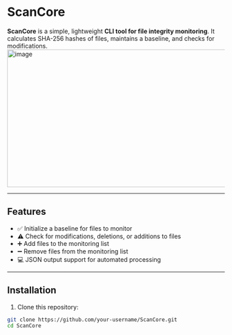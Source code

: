 # ScanCore
**ScanCore** is a simple, lightweight **CLI tool for file integrity monitoring**. It calculates SHA-256 hashes of files, maintains a baseline, and checks for modifications.
<img width="876" height="319" alt="image" src="https://github.com/user-attachments/assets/4b12ef10-462f-430c-b67d-56a10d866e62" />

---

## Features

- ✅ Initialize a baseline for files to monitor
- ⚠️ Check for modifications, deletions, or additions to files
- ➕ Add files to the monitoring list
- ➖ Remove files from the monitoring list
- 💻 JSON output support for automated processing

---

## Installation

1. Clone this repository:

```bash
git clone https://github.com/your-username/ScanCore.git
cd ScanCore

